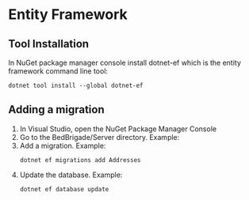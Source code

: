 # Entity Framework

## Tool Installation
In NuGet package manager console install dotnet-ef which is the entity framework command line tool:
```dos
dotnet tool install --global dotnet-ef
```

## Adding a migration
1. In Visual Studio, open the NuGet Package Manager Console
2. Go to the BedBrigade/Server directory.  Example:
3. Add a migration.  Example:
    ```dos
    dotnet ef migrations add Addresses
    ```
4. Update the database.  Example:
    ```dos
    dotnet ef database update
     ```

